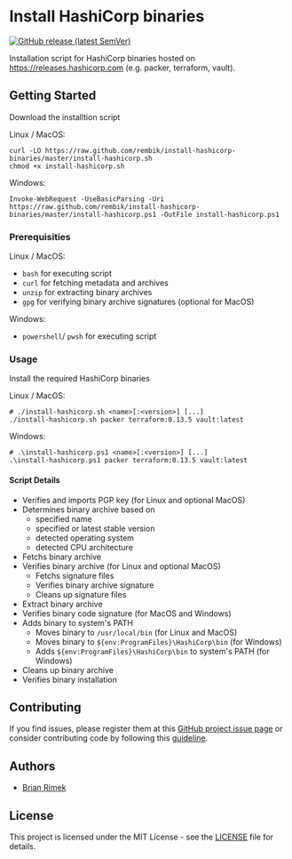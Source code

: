 # Install HashiCorp binaries

[![GitHub release (latest SemVer)](https://img.shields.io/github/v/release/rembik/install-hashicorp-binaries?sort=semver&logo=github)][github_releases]

Installation script for HashiCorp binaries hosted on https://releases.hashicorp.com (e.g. packer, terraform, vault).

## Getting Started

Download the installtion script

Linux / MacOS:

```shell
curl -LO https://raw.github.com/rembik/install-hashicorp-binaries/master/install-hashicorp.sh
chmod +x install-hashicorp.sh
```

Windows:

```shell
Invoke-WebRequest -UseBasicParsing -Uri https://raw.github.com/rembik/install-hashicorp-binaries/master/install-hashicorp.ps1 -OutFile install-hashicorp.ps1
```

### Prerequisities

Linux / MacOS:

* `bash` for executing script
* `curl` for fetching metadata and archives
* `unzip` for extracting binary archives
* `gpg` for verifying binary archive signatures (optional for MacOS)

Windows:

* `powershell`/ `pwsh` for executing script

### Usage

Install the required HashiCorp binaries

Linux / MacOS:

```shell
# ./install-hashicorp.sh <name>[:<version>] [...]
./install-hashicorp.sh packer terraform:0.13.5 vault:latest
```

Windows:

```shell
# .\install-hashicorp.ps1 <name>[:<version>] [...]
.\install-hashicorp.ps1 packer terraform:0.13.5 vault:latest
```

#### Script Details

* Verifies and imports PGP key (for Linux and optional MacOS)
* Determines binary archive based on
  * specified name
  * specified or latest stable version
  * detected operating system
  * detected CPU architecture
* Fetchs binary archive
* Verifies binary archive (for Linux and optional MacOS)
  * Fetchs signature files
  * Verifies binary archive signature
  * Cleans up signature files
* Extract binary archive
* Verifies binary code signature (for MacOS and Windows)
* Adds binary to system's PATH
  * Moves binary to `/usr/local/bin` (for Linux and MacOS)
  * Moves binary to `${env:ProgramFiles}\HashiCorp\bin` (for Windows)
  * Adds `${env:ProgramFiles}\HashiCorp\bin` to system's PATH (for Windows)
* Cleans up binary archive
* Verifies binary installation

## Contributing

If you find issues, please register them at this [GitHub project issue page][github_issue] or consider contributing code by following this [guideline][github_guide].

## Authors

* [Brian Rimek](https://github.com/rembik)

## License

This project is licensed under the MIT License - see the [LICENSE][github_licence] file for details.

[github_releases]: https://github.com/rembik/install-hashicorp-binaries/releases
[github_issue]: http://github.com/rembik/install-hashicorp-binaries/issues/new/choose
[github_guide]: http://github.com/rembik/install-hashicorp-binaries/tree/master/.github/CONTRIBUTING.md
[github_licence]: http://github.com/rembik/install-hashicorp-binaries/tree/master/LICENSE